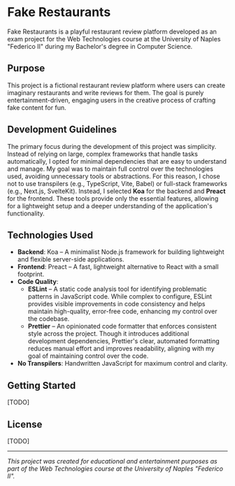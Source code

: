 # Fake Restaurants

Fake Restaurants is a playful restaurant review platform developed as an exam project for the Web Technologies course at the University of Naples "Federico II" during my Bachelor's degree in Computer Science.

## Purpose

This project is a fictional restaurant review platform where users can create imaginary restaurants and write reviews for them. The goal is purely entertainment-driven, engaging users in the creative process of crafting fake content for fun.

## Development Guidelines

The primary focus during the development of this project was simplicity. Instead of relying on large, complex frameworks that handle tasks automatically, I opted for minimal dependencies that are easy to understand and manage. My goal was to maintain full control over the technologies used, avoiding unnecessary tools or abstractions. For this reason, I chose not to use transpilers (e.g., TypeScript, Vite, Babel) or full-stack frameworks (e.g., Next.js, SvelteKit). Instead, I selected **Koa** for the backend and **Preact** for the frontend. These tools provide only the essential features, allowing for a lightweight setup and a deeper understanding of the application's functionality.

## Technologies Used

- **Backend**: Koa – A minimalist Node.js framework for building lightweight and flexible server-side applications.
- **Frontend**: Preact – A fast, lightweight alternative to React with a small footprint.
- **Code Quality**:
  - **ESLint** – A static code analysis tool for identifying problematic patterns in JavaScript code. While complex to configure, ESLint provides visible improvements in code consistency and helps maintain high-quality, error-free code, enhancing my control over the codebase.
  - **Prettier** – An opinionated code formatter that enforces consistent style across the project. Though it introduces additional development dependencies, Prettier's clear, automated formatting reduces manual effort and improves readability, aligning with my goal of maintaining control over the code.
- **No Transpilers**: Handwritten JavaScript for maximum control and clarity.

## Getting Started

[TODO]

## License

[TODO]

---

_This project was created for educational and entertainment purposes as part of the Web Technologies course at the University of Naples "Federico II"._
